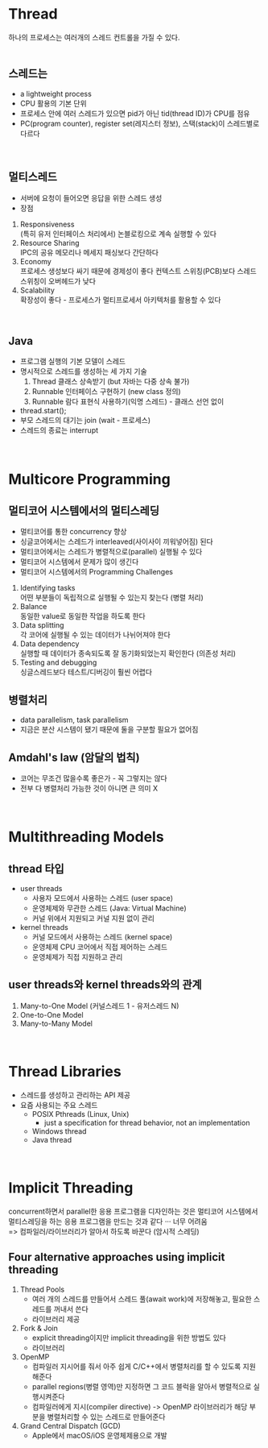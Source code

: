 # Thread

하나의 프로세스는 여러개의 스레드 컨트롤을 가질 수 있다.  
<br>

## 스레드는
- a lightweight process
- CPU 활용의 기본 단위
- 프로세스 안에 여러 스레드가 있으면 pid가 아닌 tid(thread ID)가 CPU를 점유
- PC(program counter), register set(레지스터 정보), 스택(stack)이 스레드별로 다르다

<br>

## 멀티스레드
- 서버에 요청이 들어오면 응답을 위한 스레드 생성
- 장점
1. Responsiveness  
    (특히 유저 인터페이스 처리에서) 논블로킹으로 계속 실행할 수 있다
2. Resource Sharing  
    IPC의 공유 메모리나 메세지 패싱보다 간단하다
3. Economy  
    프로세스 생성보다 싸기 때문에 경제성이 좋다
    컨텍스트 스위칭(PCB)보다 스레드 스위칭이 오버헤드가 낮다
4. Scalability  
    확장성이 좋다 - 프로세스가 멀티프로세서 아키텍처를 활용할 수 있다

<br>

## Java
- 프로그램 실행의 기본 모델이 스레드
- 명시적으로 스레드를 생성하는 세 가지 기술  
    1. Thread 클래스 상속받기 (but 자바는 다중 상속 불가)
    2. Runnable 인터페이스 구현하기 (new class 정의)
    3. Runnable 람다 표현식 사용하기(익명 스레드) - 클래스 선언 없이
- thread.start();
- 부모 스레드의 대기는 join (wait - 프로세스)
- 스레드의 종료는 interrupt

<br>

# Multicore Programming

## 멀티코어 시스템에서의 멀티스레딩
- 멀티코어를 통한 concurrency 향상
- 싱글코어에서는 스레드가 interleaved(사이사이 끼워넣어짐) 된다
- 멀티코어에서는 스레드가 병렬적으로(parallel) 실행될 수 있다
- 멀티코어 시스템에서 문제가 많이 생긴다
- 멀티코어 시스템에서의 Programming Challenges
1. Identifying tasks  
    어떤 부분들이 독립적으로 실행될 수 있는지 찾는다 (병렬 처리)
2. Balance  
    동일한 value로 동일한 작업을 하도록 한다
3. Data splitting  
    각 코어에 실행될 수 있는 데이터가 나뉘어져야 한다
4. Data dependency  
    실행할 때 데이터가 종속되도록 잘 동기화되었는지 확인한다 (의존성 처리)
5. Testing and debugging  
    싱글스레드보다 테스트/디버깅이 훨씬 어렵다

## 병렬처리
- data parallelism, task parallelism
- 지금은 분산 시스템이 됐기 때문에 둘을 구분할 필요가 없어짐

## Amdahl's law (암달의 법칙)
- 코어는 무조건 많을수록 좋은가 - 꼭 그렇지는 않다
- 전부 다 병렬처리 가능한 것이 아니면 큰 의미 X

<br>

# Multithreading Models
## thread 타입
- user threads
    - 사용자 모드에서 사용하는 스레드 (user space)
    - 운영체제와 무관한 스레드 (Java: Virtual Machine)
    - 커널 위에서 지원되고 커널 지원 없이 관리
- kernel threads
    - 커널 모드에서 사용하는 스레드 (kernel space)
    - 운영체제 CPU 코어에서 직접 제어하는 스레드
    - 운영체제가 직접 지원하고 관리

## user threads와 kernel threads와의 관계
1. Many-to-One Model (커널스레드 1 - 유저스레드 N)
2. One-to-One Model
3. Many-to-Many Model

<br>

# Thread Libraries
- 스레드를 생성하고 관리하는 API 제공  
- 요즘 사용되는 주요 스레드
    - POSIX Pthreads (Linux, Unix)
        - just a specification for thread behavior, not an implementation
    - Windows thread
    - Java thread

<br>

# Implicit Threading
concurrent하면서 parallel한 응용 프로그램을 디자인하는 것은 멀티코어 시스템에서 멀티스레딩을 하는 응용 프로그램을 만드는 것과 같다 ··· 너무 어려움  
=> 컴파일러/라이브러리가 알아서 하도록 바꾼다 (암시적 스레딩)

## Four alternative approaches using implicit threading
1. Thread Pools  
    - 여러 개의 스레드를 만들어서 스레드 풀(await work)에 저장해놓고, 필요한 스레드를 꺼내서 쓴다  
    - 라이브러리 제공
2. Fork & Join
    - explicit threading이지만 implicit threading을 위한 방법도 있다
    - 라이브러리
3. OpenMP
    - 컴파일러 지시어를 줘서 아주 쉽게 C/C++에서 병렬처리를 할 수 있도록 지원해준다
    - parallel regions(병렬 영역)만 지정하면 그 코드 블럭을 알아서 병렬적으로 실행시켜준다
    - 컴파일러에게 지시(compiler directive) -> OpenMP 라이브러리가 해당 부분을 병렬처리할 수 있는 스레드로 만들어준다
4. Grand Central Dispatch (GCD)
    - Apple에서 macOS/iOS 운영체제용으로 개발